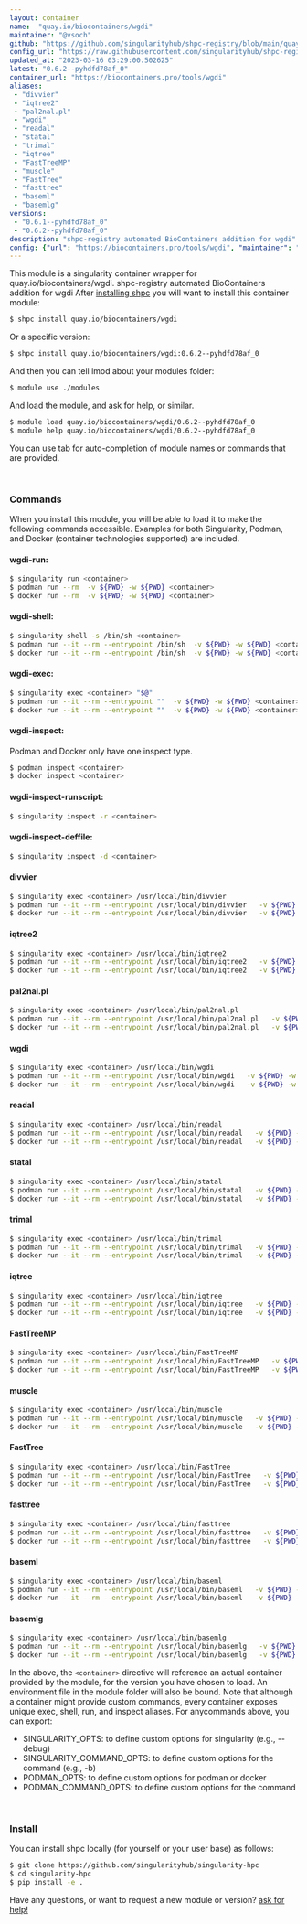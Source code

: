 ```yaml
---
layout: container
name:  "quay.io/biocontainers/wgdi"
maintainer: "@vsoch"
github: "https://github.com/singularityhub/shpc-registry/blob/main/quay.io/biocontainers/wgdi/container.yaml"
config_url: "https://raw.githubusercontent.com/singularityhub/shpc-registry/main/quay.io/biocontainers/wgdi/container.yaml"
updated_at: "2023-03-16 03:29:00.502625"
latest: "0.6.2--pyhdfd78af_0"
container_url: "https://biocontainers.pro/tools/wgdi"
aliases:
 - "divvier"
 - "iqtree2"
 - "pal2nal.pl"
 - "wgdi"
 - "readal"
 - "statal"
 - "trimal"
 - "iqtree"
 - "FastTreeMP"
 - "muscle"
 - "FastTree"
 - "fasttree"
 - "baseml"
 - "basemlg"
versions:
 - "0.6.1--pyhdfd78af_0"
 - "0.6.2--pyhdfd78af_0"
description: "shpc-registry automated BioContainers addition for wgdi"
config: {"url": "https://biocontainers.pro/tools/wgdi", "maintainer": "@vsoch", "description": "shpc-registry automated BioContainers addition for wgdi", "latest": {"0.6.2--pyhdfd78af_0": "sha256:250504ee7e5846d3ae2065002cd372f0b59b531142a83d7c5730574466805c77"}, "tags": {"0.6.1--pyhdfd78af_0": "sha256:323c2e9fed19e2b6fd9665b68495a900e8606906ddf412e13dd415196d8c0abf", "0.6.2--pyhdfd78af_0": "sha256:250504ee7e5846d3ae2065002cd372f0b59b531142a83d7c5730574466805c77"}, "docker": "quay.io/biocontainers/wgdi", "aliases": {"divvier": "/usr/local/bin/divvier", "iqtree2": "/usr/local/bin/iqtree2", "pal2nal.pl": "/usr/local/bin/pal2nal.pl", "wgdi": "/usr/local/bin/wgdi", "readal": "/usr/local/bin/readal", "statal": "/usr/local/bin/statal", "trimal": "/usr/local/bin/trimal", "iqtree": "/usr/local/bin/iqtree", "FastTreeMP": "/usr/local/bin/FastTreeMP", "muscle": "/usr/local/bin/muscle", "FastTree": "/usr/local/bin/FastTree", "fasttree": "/usr/local/bin/fasttree", "baseml": "/usr/local/bin/baseml", "basemlg": "/usr/local/bin/basemlg"}}
---
```


This module is a singularity container wrapper for quay.io/biocontainers/wgdi.
shpc-registry automated BioContainers addition for wgdi
After [installing shpc](#install) you will want to install this container module:


```bash
$ shpc install quay.io/biocontainers/wgdi
```

Or a specific version:

```bash
$ shpc install quay.io/biocontainers/wgdi:0.6.2--pyhdfd78af_0
```

And then you can tell lmod about your modules folder:

```bash
$ module use ./modules
```

And load the module, and ask for help, or similar.

```bash
$ module load quay.io/biocontainers/wgdi/0.6.2--pyhdfd78af_0
$ module help quay.io/biocontainers/wgdi/0.6.2--pyhdfd78af_0
```

You can use tab for auto-completion of module names or commands that are provided.

<br>

### Commands

When you install this module, you will be able to load it to make the following commands accessible.
Examples for both Singularity, Podman, and Docker (container technologies supported) are included.

#### wgdi-run:

```bash
$ singularity run <container>
$ podman run --rm  -v ${PWD} -w ${PWD} <container>
$ docker run --rm  -v ${PWD} -w ${PWD} <container>
```

#### wgdi-shell:

```bash
$ singularity shell -s /bin/sh <container>
$ podman run --it --rm --entrypoint /bin/sh  -v ${PWD} -w ${PWD} <container>
$ docker run --it --rm --entrypoint /bin/sh  -v ${PWD} -w ${PWD} <container>
```

#### wgdi-exec:

```bash
$ singularity exec <container> "$@"
$ podman run --it --rm --entrypoint ""  -v ${PWD} -w ${PWD} <container> "$@"
$ docker run --it --rm --entrypoint ""  -v ${PWD} -w ${PWD} <container> "$@"
```

#### wgdi-inspect:

Podman and Docker only have one inspect type.

```bash
$ podman inspect <container>
$ docker inspect <container>
```

#### wgdi-inspect-runscript:

```bash
$ singularity inspect -r <container>
```

#### wgdi-inspect-deffile:

```bash
$ singularity inspect -d <container>
```


#### divvier

```bash
$ singularity exec <container> /usr/local/bin/divvier
$ podman run --it --rm --entrypoint /usr/local/bin/divvier   -v ${PWD} -w ${PWD} <container> -c " $@"
$ docker run --it --rm --entrypoint /usr/local/bin/divvier   -v ${PWD} -w ${PWD} <container> -c " $@"
```


#### iqtree2

```bash
$ singularity exec <container> /usr/local/bin/iqtree2
$ podman run --it --rm --entrypoint /usr/local/bin/iqtree2   -v ${PWD} -w ${PWD} <container> -c " $@"
$ docker run --it --rm --entrypoint /usr/local/bin/iqtree2   -v ${PWD} -w ${PWD} <container> -c " $@"
```


#### pal2nal.pl

```bash
$ singularity exec <container> /usr/local/bin/pal2nal.pl
$ podman run --it --rm --entrypoint /usr/local/bin/pal2nal.pl   -v ${PWD} -w ${PWD} <container> -c " $@"
$ docker run --it --rm --entrypoint /usr/local/bin/pal2nal.pl   -v ${PWD} -w ${PWD} <container> -c " $@"
```


#### wgdi

```bash
$ singularity exec <container> /usr/local/bin/wgdi
$ podman run --it --rm --entrypoint /usr/local/bin/wgdi   -v ${PWD} -w ${PWD} <container> -c " $@"
$ docker run --it --rm --entrypoint /usr/local/bin/wgdi   -v ${PWD} -w ${PWD} <container> -c " $@"
```


#### readal

```bash
$ singularity exec <container> /usr/local/bin/readal
$ podman run --it --rm --entrypoint /usr/local/bin/readal   -v ${PWD} -w ${PWD} <container> -c " $@"
$ docker run --it --rm --entrypoint /usr/local/bin/readal   -v ${PWD} -w ${PWD} <container> -c " $@"
```


#### statal

```bash
$ singularity exec <container> /usr/local/bin/statal
$ podman run --it --rm --entrypoint /usr/local/bin/statal   -v ${PWD} -w ${PWD} <container> -c " $@"
$ docker run --it --rm --entrypoint /usr/local/bin/statal   -v ${PWD} -w ${PWD} <container> -c " $@"
```


#### trimal

```bash
$ singularity exec <container> /usr/local/bin/trimal
$ podman run --it --rm --entrypoint /usr/local/bin/trimal   -v ${PWD} -w ${PWD} <container> -c " $@"
$ docker run --it --rm --entrypoint /usr/local/bin/trimal   -v ${PWD} -w ${PWD} <container> -c " $@"
```


#### iqtree

```bash
$ singularity exec <container> /usr/local/bin/iqtree
$ podman run --it --rm --entrypoint /usr/local/bin/iqtree   -v ${PWD} -w ${PWD} <container> -c " $@"
$ docker run --it --rm --entrypoint /usr/local/bin/iqtree   -v ${PWD} -w ${PWD} <container> -c " $@"
```


#### FastTreeMP

```bash
$ singularity exec <container> /usr/local/bin/FastTreeMP
$ podman run --it --rm --entrypoint /usr/local/bin/FastTreeMP   -v ${PWD} -w ${PWD} <container> -c " $@"
$ docker run --it --rm --entrypoint /usr/local/bin/FastTreeMP   -v ${PWD} -w ${PWD} <container> -c " $@"
```


#### muscle

```bash
$ singularity exec <container> /usr/local/bin/muscle
$ podman run --it --rm --entrypoint /usr/local/bin/muscle   -v ${PWD} -w ${PWD} <container> -c " $@"
$ docker run --it --rm --entrypoint /usr/local/bin/muscle   -v ${PWD} -w ${PWD} <container> -c " $@"
```


#### FastTree

```bash
$ singularity exec <container> /usr/local/bin/FastTree
$ podman run --it --rm --entrypoint /usr/local/bin/FastTree   -v ${PWD} -w ${PWD} <container> -c " $@"
$ docker run --it --rm --entrypoint /usr/local/bin/FastTree   -v ${PWD} -w ${PWD} <container> -c " $@"
```


#### fasttree

```bash
$ singularity exec <container> /usr/local/bin/fasttree
$ podman run --it --rm --entrypoint /usr/local/bin/fasttree   -v ${PWD} -w ${PWD} <container> -c " $@"
$ docker run --it --rm --entrypoint /usr/local/bin/fasttree   -v ${PWD} -w ${PWD} <container> -c " $@"
```


#### baseml

```bash
$ singularity exec <container> /usr/local/bin/baseml
$ podman run --it --rm --entrypoint /usr/local/bin/baseml   -v ${PWD} -w ${PWD} <container> -c " $@"
$ docker run --it --rm --entrypoint /usr/local/bin/baseml   -v ${PWD} -w ${PWD} <container> -c " $@"
```


#### basemlg

```bash
$ singularity exec <container> /usr/local/bin/basemlg
$ podman run --it --rm --entrypoint /usr/local/bin/basemlg   -v ${PWD} -w ${PWD} <container> -c " $@"
$ docker run --it --rm --entrypoint /usr/local/bin/basemlg   -v ${PWD} -w ${PWD} <container> -c " $@"
```



In the above, the `<container>` directive will reference an actual container provided
by the module, for the version you have chosen to load. An environment file in the
module folder will also be bound. Note that although a container
might provide custom commands, every container exposes unique exec, shell, run, and
inspect aliases. For anycommands above, you can export:

 - SINGULARITY_OPTS: to define custom options for singularity (e.g., --debug)
 - SINGULARITY_COMMAND_OPTS: to define custom options for the command (e.g., -b)
 - PODMAN_OPTS: to define custom options for podman or docker
 - PODMAN_COMMAND_OPTS: to define custom options for the command

<br>

### Install

You can install shpc locally (for yourself or your user base) as follows:

```bash
$ git clone https://github.com/singularityhub/singularity-hpc
$ cd singularity-hpc
$ pip install -e .
```

Have any questions, or want to request a new module or version? [ask for help!](https://github.com/singularityhub/singularity-hpc/issues)